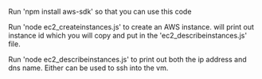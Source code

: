 Run 'npm install aws-sdk' so that you can use this code

Run 'node ec2_createinstances.js' to create an AWS instance. will print out instance id which you will copy and put in the 'ec2_describeinstances.js' file.

Run 'node ec2_describeinstances.js' to print out both the ip address and dns name. Either can be used to ssh into the vm.
